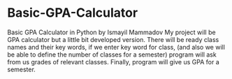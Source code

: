 # Basic-GPA-Calculator
Basic GPA Calculator in Python by Ismayil Mammadov
My project will be GPA calculator but a little bit developed version. There will 
be ready class names and their key words, if we enter key word for class, (and also 
we will be able to define the number of classes for a semester) program will ask 
from us grades of relevant classes. Finally, program will give us GPA for a 
semester.
